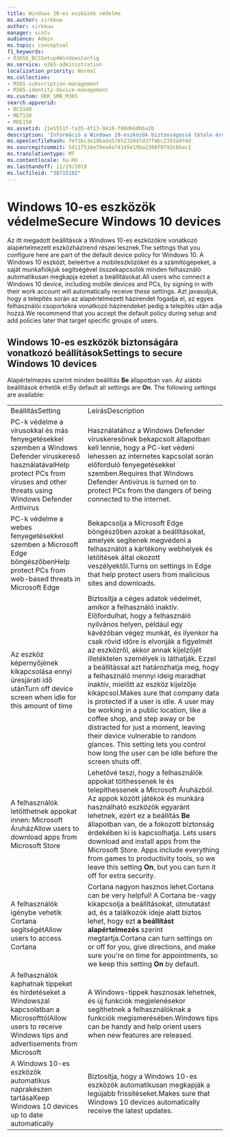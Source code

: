 ```yaml
---
title: Windows 10-es eszközök védelme
ms.author: sirkkuw
author: sirkkuw
manager: scotv
audience: Admin
ms.topic: conceptual
f1_keywords:
- O365E_BCSSetup4WindowsConfig
ms.service: o365-administration
localization_priority: Normal
ms.collection:
- M365-subscription-management
- M365-identity-device-management
ms.custom: OKR_SMB_M365
search.appverid:
- BCS160
- MET150
- MOE150
ms.assetid: 21e5551f-fa35-4f13-9418-f80d668b6a2b
description: 'Információ a Windows 10-eszközök biztonságossá tétele érdekében használt alapértelmezett és egyéb beállításokról. '
ms.openlocfilehash: fef1bc3e19bada5785232047d37f4bc2393a974d
ms.sourcegitcommit: 5d11f516e78ea4a74145e19ba2300f0792c8bac1
ms.translationtype: MT
ms.contentlocale: hu-HU
ms.lasthandoff: 11/19/2019
ms.locfileid: "38715102"
---
```

# <a name="secure-windows-10-devices"></a><span data-ttu-id="ce8fa-103">Windows 10-es eszközök védelme</span><span class="sxs-lookup"><span data-stu-id="ce8fa-103">Secure Windows 10 devices</span></span>

<span data-ttu-id="ce8fa-104">Az itt megadott beállítások a Windows 10-es eszközökre vonatkozó alapértelmezett eszközházirend részei lesznek.</span><span class="sxs-lookup"><span data-stu-id="ce8fa-104">The settings that you configure here are part of the default device policy for Windows 10.</span></span> <span data-ttu-id="ce8fa-105">A Windows 10 eszközt, beleértve a mobileszközöket és a számítógépeket, a saját munkafiókjuk segítségével összekapcsolók minden felhasználó automatikusan megkapja ezeket a beállításokat.</span><span class="sxs-lookup"><span data-stu-id="ce8fa-105">All users who connect a Windows 10 device, including mobile devices and PCs, by signing in with their work account will automatically receive these settings.</span></span> <span data-ttu-id="ce8fa-106">Azt javasoljuk, hogy a telepítés során az alapértelmezett házirendet fogadja el, az egyes felhasználói csoportokra vonatkozó házirendeket pedig a telepítés után adja hozzá.</span><span class="sxs-lookup"><span data-stu-id="ce8fa-106">We recommend that you accept the default policy during setup and add policies later that target specific groups of users.</span></span>
  
## <a name="settings-to-secure-windows-10-devices"></a><span data-ttu-id="ce8fa-107">Windows 10-es eszközök biztonságára vonatkozó beállítások</span><span class="sxs-lookup"><span data-stu-id="ce8fa-107">Settings to secure Windows 10 devices</span></span>

<span data-ttu-id="ce8fa-p102">Alapértelmezés szerint minden beállítás **Be** állapotban van. Az alábbi beállítások érhetők el:</span><span class="sxs-lookup"><span data-stu-id="ce8fa-p102">By default all settings are **On**. The following settings are available:</span></span>
  
|||
|:-----|:-----|
|<span data-ttu-id="ce8fa-110">Beállítás</span><span class="sxs-lookup"><span data-stu-id="ce8fa-110">Setting</span></span>  <br/> |<span data-ttu-id="ce8fa-111">Leírás</span><span class="sxs-lookup"><span data-stu-id="ce8fa-111">Description</span></span>  <br/> |
|<span data-ttu-id="ce8fa-112">PC-k védelme a vírusokkal és más fenyegetésekkel szemben a Windows Defender víruskereső használatával</span><span class="sxs-lookup"><span data-stu-id="ce8fa-112">Help protect PCs from viruses and other threats using Windows Defender Antivirus</span></span>  <br/> |<span data-ttu-id="ce8fa-113">Használatához a Windows Defender víruskeresőnek bekapcsolt állapotban kell lennie, hogy a PC-ket védeni lehessen az internetes kapcsolat során előforduló fenyegetésekkel szemben.</span><span class="sxs-lookup"><span data-stu-id="ce8fa-113">Requires that Windows Defender Antivirus is turned on to protect PCs from the dangers of being connected to the internet.</span></span>  <br/> |
|<span data-ttu-id="ce8fa-114">PC-k védelme a webes fenyegetésekkel szemben a Microsoft Edge böngészőben</span><span class="sxs-lookup"><span data-stu-id="ce8fa-114">Help protect PCs from web-based threats in Microsoft Edge</span></span>  <br/> |<span data-ttu-id="ce8fa-115">Bekapcsolja a Microsoft Edge böngészőben azokat a beállításokat, amelyek segítenek megvédeni a felhasználót a kártékony webhelyek és letöltések által okozott veszélyektől.</span><span class="sxs-lookup"><span data-stu-id="ce8fa-115">Turns on settings in Edge that help protect users from malicious sites and downloads.</span></span>  <br/> |
|<span data-ttu-id="ce8fa-116">Az eszköz képernyőjének kikapcsolása ennyi üresjárati idő után</span><span class="sxs-lookup"><span data-stu-id="ce8fa-116">Turn off device screen when idle for this amount of time</span></span>  <br/> |<span data-ttu-id="ce8fa-p103">Biztosítja a céges adatok védelmét, amikor a felhasználó inaktív. Előfordulhat, hogy a felhasználó nyilvános helyen, például egy kávézóban végez munkát, és ilyenkor ha csak rövid időre is elvonják a figyelmét az eszközről, akkor annak kijelzőjét illetéktelen személyek is láthatják. Ezzel a beállítással azt határozhatja meg, hogy a felhasználó mennyi ideig maradhat inaktív, mielőtt az eszköz kijelzője kikapcsol.</span><span class="sxs-lookup"><span data-stu-id="ce8fa-p103">Makes sure that company data is protected if a user is idle. A user may be working in a public location, like a coffee shop, and step away or be distracted for just a moment, leaving their device vulnerable to random glances. This setting lets you control how long the user can be idle before the screen shuts off.</span></span>  <br/> |
|<span data-ttu-id="ce8fa-120">A felhasználók letölthetnek appokat innen: Microsoft Áruház</span><span class="sxs-lookup"><span data-stu-id="ce8fa-120">Allow users to download apps from Microsoft Store</span></span>  <br/> |<span data-ttu-id="ce8fa-p104">Lehetővé teszi, hogy a felhasználók appokat tölthessenek le és telepíthessenek a Microsoft Áruházból. Az appok között játékok és munkára használható eszközök egyaránt lehetnek, ezért ez a beállítás **Be** állapotban van, de a fokozott biztonság érdekében ki is kapcsolhatja.  </span><span class="sxs-lookup"><span data-stu-id="ce8fa-p104">Lets users download and install apps from the Microsoft Store. Apps include everything from games to productivity tools, so we leave this setting **On**, but you can turn it off for extra security.  </span></span><br/> |
|<span data-ttu-id="ce8fa-123">A felhasználók igénybe vehetik Cortana segítségét</span><span class="sxs-lookup"><span data-stu-id="ce8fa-123">Allow users to access Cortana</span></span>  <br/> |<span data-ttu-id="ce8fa-124">Cortana nagyon hasznos lehet.</span><span class="sxs-lookup"><span data-stu-id="ce8fa-124">Cortana can be very helpful!</span></span> <span data-ttu-id="ce8fa-125">A Cortana be-vagy kikapcsolja a beállításokat, útmutatást ad, és a találkozók ideje alatt biztos lehet, hogy ezt **a beállítást alapértelmezés** szerint megtartja.</span><span class="sxs-lookup"><span data-stu-id="ce8fa-125">Cortana can turn settings on or off for you, give directions, and make sure you're on time for appointments, so we keep this setting **On** by default.</span></span>  <br/> |
|<span data-ttu-id="ce8fa-126">A felhasználók kaphatnak tippeket és hirdetéseket a Windowszal kapcsolatban a Microsofttól</span><span class="sxs-lookup"><span data-stu-id="ce8fa-126">Allow users to receive Windows tips and advertisements from Microsoft</span></span>  <br/> |<span data-ttu-id="ce8fa-127">A Windows-tippek hasznosak lehetnek, és új funkciók megjelenésekor segíthetnek a felhasználóknak a funkciók megismerésében.</span><span class="sxs-lookup"><span data-stu-id="ce8fa-127">Windows tips can be handy and help orient users when new features are released.</span></span>  <br/> |
|<span data-ttu-id="ce8fa-128">A Windows 10-es eszközök automatikus naprakészen tartása</span><span class="sxs-lookup"><span data-stu-id="ce8fa-128">Keep Windows 10 devices up to date automatically</span></span>  <br/> |<span data-ttu-id="ce8fa-129">Biztosítja, hogy a Windows 10-es eszközök automatikusan megkapják a legújabb frissítéseket.</span><span class="sxs-lookup"><span data-stu-id="ce8fa-129">Makes sure that Windows 10 devices automatically receive the latest updates.</span></span>  <br/> |
   

